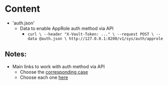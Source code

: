# Content
* 'auth.json'
  * Data to enable AppRole auth method via API
    * `curl \
      --header "X-Vault-Token: ..." \
      --request POST \
      --data @auth.json \
      http://127.0.0.1:8200/v1/sys/auth/approle
      `


## Notes:
* Main links to work with auth method via API
  * Choose the [corresponding case](https://developer.hashicorp.com/vault/docs/auth)
  * Choose each one [here](https://developer.hashicorp.com/vault/api-docs/auth) 